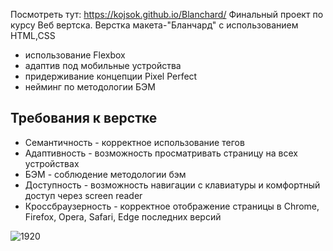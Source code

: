 Посмотреть тут: https://kojsok.github.io/Blanchard/
 Финальный проект по курсу Веб вертска. 
Верстка макета-"Бланчард" с использованием HTML,CSS
- использование Flexbox
- адаптив под мобильные устройства
- придерживание концепции Pixel Perfect
- нейминг по методологии БЭМ
<h2>Требования к верстке</h2>
<ul>
  <li>Семантичность - корректное использование тегов</li>
  <li>Адаптивность - возможность просматривать страницу на всех устройствах</li>
  <li>БЭМ - соблюдение методологии бэм</li>
  <li>Доступность - возможность навигации с клавиатуры и комфортный доступ через screen reader</li>
  <li>Кроссбраузерность - корректное отображение страницы в Chrome, Firefox, Opera, Safari, Edge последних версий</li>
</ul>

![1920](https://kojsok.github.io/Blanchard/Blanchard.png)
